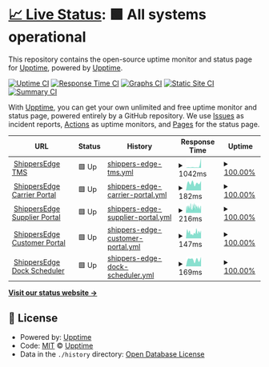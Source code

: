 # [📈 Live Status](https://statius.shippersedge.com): <!--live status--> **🟩 All systems operational**

This repository contains the open-source uptime monitor and status page for [Upptime](https://upptime.js.org), powered by [Upptime](https://github.com/upptime/upptime).

[![Uptime CI](https://github.com/koj-co/upptime/workflows/Uptime%20CI/badge.svg)](https://github.com/koj-co/upptime/actions?query=workflow%3A%22Uptime+CI%22)
[![Response Time CI](https://github.com/koj-co/upptime/workflows/Response%20Time%20CI/badge.svg)](https://github.com/koj-co/upptime/actions?query=workflow%3A%22Response+Time+CI%22)
[![Graphs CI](https://github.com/koj-co/upptime/workflows/Graphs%20CI/badge.svg)](https://github.com/koj-co/upptime/actions?query=workflow%3A%22Graphs+CI%22)
[![Static Site CI](https://github.com/koj-co/upptime/workflows/Static%20Site%20CI/badge.svg)](https://github.com/koj-co/upptime/actions?query=workflow%3A%22Static+Site+CI%22)
[![Summary CI](https://github.com/koj-co/upptime/workflows/Summary%20CI/badge.svg)](https://github.com/koj-co/upptime/actions?query=workflow%3A%22Summary+CI%22)

With [Upptime](https://upptime.js.org), you can get your own unlimited and free uptime monitor and status page, powered entirely by a GitHub repository. We use [Issues](https://github.com/upptime/upptime/issues) as incident reports, [Actions](https://github.com/ShippersEdge/upptime/actions) as uptime monitors, and [Pages](https://statius.shippersedge.com) for the status page.

<!--start: status pages-->
<!-- This summary is generated by Upptime (https://github.com/upptime/upptime) -->
<!-- Do not edit this manually, your changes will be overwritten -->
<!-- prettier-ignore -->
| URL | Status | History | Response Time | Uptime |
| --- | ------ | ------- | ------------- | ------ |
| <img alt="" src="https://icons.duckduckgo.com/ip3/app.shippersedge.com.ico" height="13"> [ShippersEdge TMS](https://app.shippersedge.com/health.cfm) | 🟩 Up | [shippers-edge-tms.yml](https://github.com/ShippersEdge/upptime/commits/HEAD/history/shippers-edge-tms.yml) | <details><summary><img alt="Response time graph" src="./graphs/shippers-edge-tms/response-time-week.png" height="20"> 1042ms</summary><br><a href="https://status.shippersedge.com/history/shippers-edge-tms"><img alt="Response time 507" src="https://img.shields.io/endpoint?url=https%3A%2F%2Fraw.githubusercontent.com%2FShippersEdge%2Fupptime%2FHEAD%2Fapi%2Fshippers-edge-tms%2Fresponse-time.json"></a><br><a href="https://status.shippersedge.com/history/shippers-edge-tms"><img alt="24-hour response time 5656" src="https://img.shields.io/endpoint?url=https%3A%2F%2Fraw.githubusercontent.com%2FShippersEdge%2Fupptime%2FHEAD%2Fapi%2Fshippers-edge-tms%2Fresponse-time-day.json"></a><br><a href="https://status.shippersedge.com/history/shippers-edge-tms"><img alt="7-day response time 1042" src="https://img.shields.io/endpoint?url=https%3A%2F%2Fraw.githubusercontent.com%2FShippersEdge%2Fupptime%2FHEAD%2Fapi%2Fshippers-edge-tms%2Fresponse-time-week.json"></a><br><a href="https://status.shippersedge.com/history/shippers-edge-tms"><img alt="30-day response time 1253" src="https://img.shields.io/endpoint?url=https%3A%2F%2Fraw.githubusercontent.com%2FShippersEdge%2Fupptime%2FHEAD%2Fapi%2Fshippers-edge-tms%2Fresponse-time-month.json"></a><br><a href="https://status.shippersedge.com/history/shippers-edge-tms"><img alt="1-year response time 511" src="https://img.shields.io/endpoint?url=https%3A%2F%2Fraw.githubusercontent.com%2FShippersEdge%2Fupptime%2FHEAD%2Fapi%2Fshippers-edge-tms%2Fresponse-time-year.json"></a></details> | <details><summary><a href="https://status.shippersedge.com/history/shippers-edge-tms">100.00%</a></summary><a href="https://status.shippersedge.com/history/shippers-edge-tms"><img alt="All-time uptime 99.84%" src="https://img.shields.io/endpoint?url=https%3A%2F%2Fraw.githubusercontent.com%2FShippersEdge%2Fupptime%2FHEAD%2Fapi%2Fshippers-edge-tms%2Fuptime.json"></a><br><a href="https://status.shippersedge.com/history/shippers-edge-tms"><img alt="24-hour uptime 100.00%" src="https://img.shields.io/endpoint?url=https%3A%2F%2Fraw.githubusercontent.com%2FShippersEdge%2Fupptime%2FHEAD%2Fapi%2Fshippers-edge-tms%2Fuptime-day.json"></a><br><a href="https://status.shippersedge.com/history/shippers-edge-tms"><img alt="7-day uptime 100.00%" src="https://img.shields.io/endpoint?url=https%3A%2F%2Fraw.githubusercontent.com%2FShippersEdge%2Fupptime%2FHEAD%2Fapi%2Fshippers-edge-tms%2Fuptime-week.json"></a><br><a href="https://status.shippersedge.com/history/shippers-edge-tms"><img alt="30-day uptime 100.00%" src="https://img.shields.io/endpoint?url=https%3A%2F%2Fraw.githubusercontent.com%2FShippersEdge%2Fupptime%2FHEAD%2Fapi%2Fshippers-edge-tms%2Fuptime-month.json"></a><br><a href="https://status.shippersedge.com/history/shippers-edge-tms"><img alt="1-year uptime 99.88%" src="https://img.shields.io/endpoint?url=https%3A%2F%2Fraw.githubusercontent.com%2FShippersEdge%2Fupptime%2FHEAD%2Fapi%2Fshippers-edge-tms%2Fuptime-year.json"></a></details>
| <img alt="" src="https://icons.duckduckgo.com/ip3/carriers.shippersedge.com.ico" height="13"> [ShippersEdge Carrier Portal](https://carriers.shippersedge.com) | 🟩 Up | [shippers-edge-carrier-portal.yml](https://github.com/ShippersEdge/upptime/commits/HEAD/history/shippers-edge-carrier-portal.yml) | <details><summary><img alt="Response time graph" src="./graphs/shippers-edge-carrier-portal/response-time-week.png" height="20"> 182ms</summary><br><a href="https://status.shippersedge.com/history/shippers-edge-carrier-portal"><img alt="Response time 187" src="https://img.shields.io/endpoint?url=https%3A%2F%2Fraw.githubusercontent.com%2FShippersEdge%2Fupptime%2FHEAD%2Fapi%2Fshippers-edge-carrier-portal%2Fresponse-time.json"></a><br><a href="https://status.shippersedge.com/history/shippers-edge-carrier-portal"><img alt="24-hour response time 228" src="https://img.shields.io/endpoint?url=https%3A%2F%2Fraw.githubusercontent.com%2FShippersEdge%2Fupptime%2FHEAD%2Fapi%2Fshippers-edge-carrier-portal%2Fresponse-time-day.json"></a><br><a href="https://status.shippersedge.com/history/shippers-edge-carrier-portal"><img alt="7-day response time 182" src="https://img.shields.io/endpoint?url=https%3A%2F%2Fraw.githubusercontent.com%2FShippersEdge%2Fupptime%2FHEAD%2Fapi%2Fshippers-edge-carrier-portal%2Fresponse-time-week.json"></a><br><a href="https://status.shippersedge.com/history/shippers-edge-carrier-portal"><img alt="30-day response time 161" src="https://img.shields.io/endpoint?url=https%3A%2F%2Fraw.githubusercontent.com%2FShippersEdge%2Fupptime%2FHEAD%2Fapi%2Fshippers-edge-carrier-portal%2Fresponse-time-month.json"></a><br><a href="https://status.shippersedge.com/history/shippers-edge-carrier-portal"><img alt="1-year response time 174" src="https://img.shields.io/endpoint?url=https%3A%2F%2Fraw.githubusercontent.com%2FShippersEdge%2Fupptime%2FHEAD%2Fapi%2Fshippers-edge-carrier-portal%2Fresponse-time-year.json"></a></details> | <details><summary><a href="https://status.shippersedge.com/history/shippers-edge-carrier-portal">100.00%</a></summary><a href="https://status.shippersedge.com/history/shippers-edge-carrier-portal"><img alt="All-time uptime 99.97%" src="https://img.shields.io/endpoint?url=https%3A%2F%2Fraw.githubusercontent.com%2FShippersEdge%2Fupptime%2FHEAD%2Fapi%2Fshippers-edge-carrier-portal%2Fuptime.json"></a><br><a href="https://status.shippersedge.com/history/shippers-edge-carrier-portal"><img alt="24-hour uptime 100.00%" src="https://img.shields.io/endpoint?url=https%3A%2F%2Fraw.githubusercontent.com%2FShippersEdge%2Fupptime%2FHEAD%2Fapi%2Fshippers-edge-carrier-portal%2Fuptime-day.json"></a><br><a href="https://status.shippersedge.com/history/shippers-edge-carrier-portal"><img alt="7-day uptime 100.00%" src="https://img.shields.io/endpoint?url=https%3A%2F%2Fraw.githubusercontent.com%2FShippersEdge%2Fupptime%2FHEAD%2Fapi%2Fshippers-edge-carrier-portal%2Fuptime-week.json"></a><br><a href="https://status.shippersedge.com/history/shippers-edge-carrier-portal"><img alt="30-day uptime 100.00%" src="https://img.shields.io/endpoint?url=https%3A%2F%2Fraw.githubusercontent.com%2FShippersEdge%2Fupptime%2FHEAD%2Fapi%2Fshippers-edge-carrier-portal%2Fuptime-month.json"></a><br><a href="https://status.shippersedge.com/history/shippers-edge-carrier-portal"><img alt="1-year uptime 99.93%" src="https://img.shields.io/endpoint?url=https%3A%2F%2Fraw.githubusercontent.com%2FShippersEdge%2Fupptime%2FHEAD%2Fapi%2Fshippers-edge-carrier-portal%2Fuptime-year.json"></a></details>
| <img alt="" src="https://icons.duckduckgo.com/ip3/routing.shippersedge.com.ico" height="13"> [ShippersEdge Supplier Portal](https://routing.shippersedge.com) | 🟩 Up | [shippers-edge-supplier-portal.yml](https://github.com/ShippersEdge/upptime/commits/HEAD/history/shippers-edge-supplier-portal.yml) | <details><summary><img alt="Response time graph" src="./graphs/shippers-edge-supplier-portal/response-time-week.png" height="20"> 216ms</summary><br><a href="https://status.shippersedge.com/history/shippers-edge-supplier-portal"><img alt="Response time 211" src="https://img.shields.io/endpoint?url=https%3A%2F%2Fraw.githubusercontent.com%2FShippersEdge%2Fupptime%2FHEAD%2Fapi%2Fshippers-edge-supplier-portal%2Fresponse-time.json"></a><br><a href="https://status.shippersedge.com/history/shippers-edge-supplier-portal"><img alt="24-hour response time 214" src="https://img.shields.io/endpoint?url=https%3A%2F%2Fraw.githubusercontent.com%2FShippersEdge%2Fupptime%2FHEAD%2Fapi%2Fshippers-edge-supplier-portal%2Fresponse-time-day.json"></a><br><a href="https://status.shippersedge.com/history/shippers-edge-supplier-portal"><img alt="7-day response time 216" src="https://img.shields.io/endpoint?url=https%3A%2F%2Fraw.githubusercontent.com%2FShippersEdge%2Fupptime%2FHEAD%2Fapi%2Fshippers-edge-supplier-portal%2Fresponse-time-week.json"></a><br><a href="https://status.shippersedge.com/history/shippers-edge-supplier-portal"><img alt="30-day response time 211" src="https://img.shields.io/endpoint?url=https%3A%2F%2Fraw.githubusercontent.com%2FShippersEdge%2Fupptime%2FHEAD%2Fapi%2Fshippers-edge-supplier-portal%2Fresponse-time-month.json"></a><br><a href="https://status.shippersedge.com/history/shippers-edge-supplier-portal"><img alt="1-year response time 211" src="https://img.shields.io/endpoint?url=https%3A%2F%2Fraw.githubusercontent.com%2FShippersEdge%2Fupptime%2FHEAD%2Fapi%2Fshippers-edge-supplier-portal%2Fresponse-time-year.json"></a></details> | <details><summary><a href="https://status.shippersedge.com/history/shippers-edge-supplier-portal">100.00%</a></summary><a href="https://status.shippersedge.com/history/shippers-edge-supplier-portal"><img alt="All-time uptime 99.87%" src="https://img.shields.io/endpoint?url=https%3A%2F%2Fraw.githubusercontent.com%2FShippersEdge%2Fupptime%2FHEAD%2Fapi%2Fshippers-edge-supplier-portal%2Fuptime.json"></a><br><a href="https://status.shippersedge.com/history/shippers-edge-supplier-portal"><img alt="24-hour uptime 100.00%" src="https://img.shields.io/endpoint?url=https%3A%2F%2Fraw.githubusercontent.com%2FShippersEdge%2Fupptime%2FHEAD%2Fapi%2Fshippers-edge-supplier-portal%2Fuptime-day.json"></a><br><a href="https://status.shippersedge.com/history/shippers-edge-supplier-portal"><img alt="7-day uptime 100.00%" src="https://img.shields.io/endpoint?url=https%3A%2F%2Fraw.githubusercontent.com%2FShippersEdge%2Fupptime%2FHEAD%2Fapi%2Fshippers-edge-supplier-portal%2Fuptime-week.json"></a><br><a href="https://status.shippersedge.com/history/shippers-edge-supplier-portal"><img alt="30-day uptime 100.00%" src="https://img.shields.io/endpoint?url=https%3A%2F%2Fraw.githubusercontent.com%2FShippersEdge%2Fupptime%2FHEAD%2Fapi%2Fshippers-edge-supplier-portal%2Fuptime-month.json"></a><br><a href="https://status.shippersedge.com/history/shippers-edge-supplier-portal"><img alt="1-year uptime 99.87%" src="https://img.shields.io/endpoint?url=https%3A%2F%2Fraw.githubusercontent.com%2FShippersEdge%2Fupptime%2FHEAD%2Fapi%2Fshippers-edge-supplier-portal%2Fuptime-year.json"></a></details>
| <img alt="" src="https://icons.duckduckgo.com/ip3/customers.shippersedge.com.ico" height="13"> [ShippersEdge Customer Portal](https://customers.shippersedge.com) | 🟩 Up | [shippers-edge-customer-portal.yml](https://github.com/ShippersEdge/upptime/commits/HEAD/history/shippers-edge-customer-portal.yml) | <details><summary><img alt="Response time graph" src="./graphs/shippers-edge-customer-portal/response-time-week.png" height="20"> 147ms</summary><br><a href="https://status.shippersedge.com/history/shippers-edge-customer-portal"><img alt="Response time 191" src="https://img.shields.io/endpoint?url=https%3A%2F%2Fraw.githubusercontent.com%2FShippersEdge%2Fupptime%2FHEAD%2Fapi%2Fshippers-edge-customer-portal%2Fresponse-time.json"></a><br><a href="https://status.shippersedge.com/history/shippers-edge-customer-portal"><img alt="24-hour response time 193" src="https://img.shields.io/endpoint?url=https%3A%2F%2Fraw.githubusercontent.com%2FShippersEdge%2Fupptime%2FHEAD%2Fapi%2Fshippers-edge-customer-portal%2Fresponse-time-day.json"></a><br><a href="https://status.shippersedge.com/history/shippers-edge-customer-portal"><img alt="7-day response time 147" src="https://img.shields.io/endpoint?url=https%3A%2F%2Fraw.githubusercontent.com%2FShippersEdge%2Fupptime%2FHEAD%2Fapi%2Fshippers-edge-customer-portal%2Fresponse-time-week.json"></a><br><a href="https://status.shippersedge.com/history/shippers-edge-customer-portal"><img alt="30-day response time 143" src="https://img.shields.io/endpoint?url=https%3A%2F%2Fraw.githubusercontent.com%2FShippersEdge%2Fupptime%2FHEAD%2Fapi%2Fshippers-edge-customer-portal%2Fresponse-time-month.json"></a><br><a href="https://status.shippersedge.com/history/shippers-edge-customer-portal"><img alt="1-year response time 185" src="https://img.shields.io/endpoint?url=https%3A%2F%2Fraw.githubusercontent.com%2FShippersEdge%2Fupptime%2FHEAD%2Fapi%2Fshippers-edge-customer-portal%2Fresponse-time-year.json"></a></details> | <details><summary><a href="https://status.shippersedge.com/history/shippers-edge-customer-portal">100.00%</a></summary><a href="https://status.shippersedge.com/history/shippers-edge-customer-portal"><img alt="All-time uptime 99.97%" src="https://img.shields.io/endpoint?url=https%3A%2F%2Fraw.githubusercontent.com%2FShippersEdge%2Fupptime%2FHEAD%2Fapi%2Fshippers-edge-customer-portal%2Fuptime.json"></a><br><a href="https://status.shippersedge.com/history/shippers-edge-customer-portal"><img alt="24-hour uptime 100.00%" src="https://img.shields.io/endpoint?url=https%3A%2F%2Fraw.githubusercontent.com%2FShippersEdge%2Fupptime%2FHEAD%2Fapi%2Fshippers-edge-customer-portal%2Fuptime-day.json"></a><br><a href="https://status.shippersedge.com/history/shippers-edge-customer-portal"><img alt="7-day uptime 100.00%" src="https://img.shields.io/endpoint?url=https%3A%2F%2Fraw.githubusercontent.com%2FShippersEdge%2Fupptime%2FHEAD%2Fapi%2Fshippers-edge-customer-portal%2Fuptime-week.json"></a><br><a href="https://status.shippersedge.com/history/shippers-edge-customer-portal"><img alt="30-day uptime 100.00%" src="https://img.shields.io/endpoint?url=https%3A%2F%2Fraw.githubusercontent.com%2FShippersEdge%2Fupptime%2FHEAD%2Fapi%2Fshippers-edge-customer-portal%2Fuptime-month.json"></a><br><a href="https://status.shippersedge.com/history/shippers-edge-customer-portal"><img alt="1-year uptime 99.94%" src="https://img.shields.io/endpoint?url=https%3A%2F%2Fraw.githubusercontent.com%2FShippersEdge%2Fupptime%2FHEAD%2Fapi%2Fshippers-edge-customer-portal%2Fuptime-year.json"></a></details>
| <img alt="" src="https://icons.duckduckgo.com/ip3/schedule.shippersedge.com.ico" height="13"> [ShippersEdge Dock Scheduler](https://schedule.shippersedge.com) | 🟩 Up | [shippers-edge-dock-scheduler.yml](https://github.com/ShippersEdge/upptime/commits/HEAD/history/shippers-edge-dock-scheduler.yml) | <details><summary><img alt="Response time graph" src="./graphs/shippers-edge-dock-scheduler/response-time-week.png" height="20"> 169ms</summary><br><a href="https://status.shippersedge.com/history/shippers-edge-dock-scheduler"><img alt="Response time 167" src="https://img.shields.io/endpoint?url=https%3A%2F%2Fraw.githubusercontent.com%2FShippersEdge%2Fupptime%2FHEAD%2Fapi%2Fshippers-edge-dock-scheduler%2Fresponse-time.json"></a><br><a href="https://status.shippersedge.com/history/shippers-edge-dock-scheduler"><img alt="24-hour response time 229" src="https://img.shields.io/endpoint?url=https%3A%2F%2Fraw.githubusercontent.com%2FShippersEdge%2Fupptime%2FHEAD%2Fapi%2Fshippers-edge-dock-scheduler%2Fresponse-time-day.json"></a><br><a href="https://status.shippersedge.com/history/shippers-edge-dock-scheduler"><img alt="7-day response time 169" src="https://img.shields.io/endpoint?url=https%3A%2F%2Fraw.githubusercontent.com%2FShippersEdge%2Fupptime%2FHEAD%2Fapi%2Fshippers-edge-dock-scheduler%2Fresponse-time-week.json"></a><br><a href="https://status.shippersedge.com/history/shippers-edge-dock-scheduler"><img alt="30-day response time 152" src="https://img.shields.io/endpoint?url=https%3A%2F%2Fraw.githubusercontent.com%2FShippersEdge%2Fupptime%2FHEAD%2Fapi%2Fshippers-edge-dock-scheduler%2Fresponse-time-month.json"></a><br><a href="https://status.shippersedge.com/history/shippers-edge-dock-scheduler"><img alt="1-year response time 167" src="https://img.shields.io/endpoint?url=https%3A%2F%2Fraw.githubusercontent.com%2FShippersEdge%2Fupptime%2FHEAD%2Fapi%2Fshippers-edge-dock-scheduler%2Fresponse-time-year.json"></a></details> | <details><summary><a href="https://status.shippersedge.com/history/shippers-edge-dock-scheduler">100.00%</a></summary><a href="https://status.shippersedge.com/history/shippers-edge-dock-scheduler"><img alt="All-time uptime 99.93%" src="https://img.shields.io/endpoint?url=https%3A%2F%2Fraw.githubusercontent.com%2FShippersEdge%2Fupptime%2FHEAD%2Fapi%2Fshippers-edge-dock-scheduler%2Fuptime.json"></a><br><a href="https://status.shippersedge.com/history/shippers-edge-dock-scheduler"><img alt="24-hour uptime 100.00%" src="https://img.shields.io/endpoint?url=https%3A%2F%2Fraw.githubusercontent.com%2FShippersEdge%2Fupptime%2FHEAD%2Fapi%2Fshippers-edge-dock-scheduler%2Fuptime-day.json"></a><br><a href="https://status.shippersedge.com/history/shippers-edge-dock-scheduler"><img alt="7-day uptime 100.00%" src="https://img.shields.io/endpoint?url=https%3A%2F%2Fraw.githubusercontent.com%2FShippersEdge%2Fupptime%2FHEAD%2Fapi%2Fshippers-edge-dock-scheduler%2Fuptime-week.json"></a><br><a href="https://status.shippersedge.com/history/shippers-edge-dock-scheduler"><img alt="30-day uptime 100.00%" src="https://img.shields.io/endpoint?url=https%3A%2F%2Fraw.githubusercontent.com%2FShippersEdge%2Fupptime%2FHEAD%2Fapi%2Fshippers-edge-dock-scheduler%2Fuptime-month.json"></a><br><a href="https://status.shippersedge.com/history/shippers-edge-dock-scheduler"><img alt="1-year uptime 99.93%" src="https://img.shields.io/endpoint?url=https%3A%2F%2Fraw.githubusercontent.com%2FShippersEdge%2Fupptime%2FHEAD%2Fapi%2Fshippers-edge-dock-scheduler%2Fuptime-year.json"></a></details>

<!--end: status pages-->

[**Visit our status website →**](https://statius.shippersedge.com)

## 📄 License

- Powered by: [Upptime](https://github.com/upptime/upptime)
- Code: [MIT](./LICENSE) © [Upptime](https://upptime.js.org)
- Data in the `./history` directory: [Open Database License](https://opendatacommons.org/licenses/odbl/1-0/)
